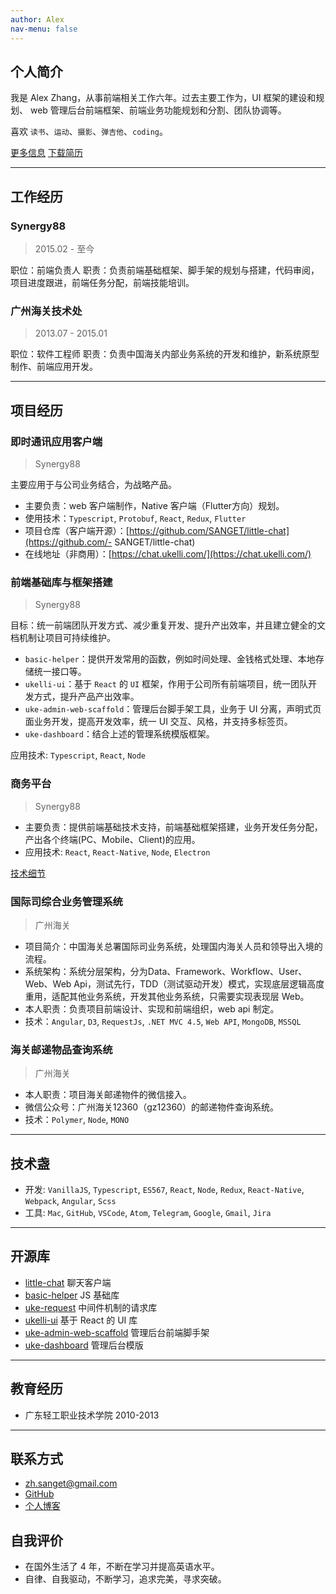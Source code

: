 ```yaml
---
author: Alex
nav-menu: false
---
```


<!-- <style>
  ul ul {
    margin-bottom: 0;
  }
  h1,h2,h3,h4,h5,h6 {
    margin: 1em 0;
  }
  /* a {
    color: #7fa0fc;
  } */
  .post-container {
    padding: 0 1em !important;
  }
  .artical {
    padding: 0.5em 0.5em !important;
  }
</style> -->

<!-- - [English version](/resume_en) -->

<!-- -------- -->

## 个人简介

我是 Alex Zhang，从事前端相关工作六年。过去主要工作为，UI 框架的建设和规划、 web 管理后台前端框架、前端业务功能规划和分割、团队协调等。

喜欢 `读书`、`运动`、`摄影`、`弹吉他`、`coding`。

[更多信息](/about)
[下载简历](/assets/other/resume.pdf)

--------

## 工作经历

### Synergy88

> 2015.02 - 至今

职位：前端负责人
职责：负责前端基础框架、脚手架的规划与搭建，代码审阅，项目进度跟进，前端任务分配，前端技能培训。

### 广州海关技术处

> 2013.07 - 2015.01

职位：软件工程师
职责：负责中国海关内部业务系统的开发和维护，新系统原型制作、前端应用开发。

--------

## 项目经历

### 即时通讯应用客户端

> Synergy88

主要应用于与公司业务结合，为战略产品。

- 主要负责：web 客户端制作，Native 客户端（Flutter方向）规划。
- 使用技术：`Typescript`, `Protobuf`, `React`, `Redux`, `Flutter`
- 项目仓库（客户端开源）：[https://github.com/SANGET/little-chat](https://github.com/- SANGET/little-chat)
- 在线地址（非商用）：[https://chat.ukelli.com/](https://chat.ukelli.com/)

### 前端基础库与框架搭建

> Synergy88

目标：统一前端团队开发方式、减少重复开发、提升产出效率，并且建立健全的文档机制让项目可持续维护。

- `basic-helper`：提供开发常用的函数，例如时间处理、金钱格式处理、本地存储统一接口等。
- `ukelli-ui`：基于 `React` 的 `UI` 框架，作用于公司所有前端项目，统一团队开发方式，提升产品产出效率。
- `uke-admin-web-scaffold`：管理后台脚手架工具，业务于 UI 分离，声明式页面业务开发，提高开发效率，统一 UI 交互、风格，并支持多标签页。
- `uke-dashboard`：结合上述的管理系统模版框架。

应用技术: `Typescript`, `React`, `Node`

### 商务平台

> Synergy88

- 主要负责：提供前端基础技术支持，前端基础框架搭建，业务开发任务分配，产出各个终端(PC、Mobile、Client)的应用。
- 应用技术: `React`, `React-Native`, `Node`, `Electron`

[技术细节](/uke-libs)

### 国际司综合业务管理系统

> 广州海关

- 项目简介：中国海关总署国际司业务系统，处理国内海关人员和领导出入境的流程。
- 系统架构：系统分层架构，分为Data、Framework、Workflow、User、Web、Web Api，测试先行，TDD（测试驱动开发）模式，实现底层逻辑高度重用，适配其他业务系统，开发其他业务系统，只需要实现表现层 Web。
- 本人职责：负责项目前端设计、实现和前端组织，web api 制定。
- 技术：`Angular`, `D3`, `RequestJs`, `.NET MVC 4.5`, `Web API`, `MongoDB`, `MSSQL`

### 海关邮递物品查询系统

> 广州海关

- 本人职责：项目海关邮递物件的微信接入。
- 微信公众号：广州海关12360（gz12360）的邮递物件查询系统。
- 技术：`Polymer`, `Node`, `MONO`

--------

## 技术盏

- 开发: `VanillaJS`, `Typescript`, `ES567`, `React`, `Node`, `Redux`, `React-Native`, `Webpack`, `Angular`, `Scss`
- 工具: `Mac`, `GitHub`, `VSCode`, `Atom`, `Telegram`, `Google`, `Gmail`, `Jira`

--------

## 开源库

- [little-chat](https://chat.ukelli.com/) 聊天客户端
- [basic-helper](https://basic.ukelli.com/) JS 基础库
- [uke-request](https://request.ukelli.com/) 中间件机制的请求库
- [ukelli-ui](https://ui.ukelli.com/) 基于 React 的 UI 库
- [uke-admin-web-scaffold](https://scaffold.ukelli.com/) 管理后台前端脚手架
- [uke-dashboard](https://admin.ukelli.com/) 管理后台模版

--------

## 教育经历

- 广东轻工职业技术学院 2010-2013

--------

## 联系方式

- <a href="mailto:zh.sanget@gmail.com" target="_top">zh.sanget@gmail.com</a>
- <a href="https://github.com/SANGET" target="_blank">GitHub</a>
- [个人博客](https://ukelli.com/)

## 自我评价

- 在国外生活了 4 年，不断在学习并提高英语水平。
- 自律、自我驱动，不断学习，追求完美，寻求突破。
